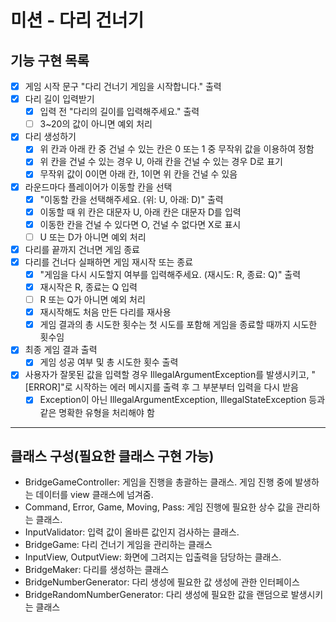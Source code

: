 # 미션 - 다리 건너기

## 기능 구현 목록
- [x] 게임 시작 문구 "다리 건너기 게임을 시작합니다." 출력
- [x] 다리 길이 입력받기
    - [x] 입력 전 "다리의 길이를 입력해주세요." 출력
    - [ ] 3~20의 값이 아니면 예외 처리
- [x] 다리 생성하기
    - [x] 위 칸과 아래 칸 중 건널 수 있는 칸은 0 또는 1 중 무작위 값을 이용하여 정함
    - [x] 위 칸을 건널 수 있는 경우 U, 아래 칸을 건널 수 있는 경우 D로 표기
    - [x] 무작위 값이 0이면 아래 칸, 1이면 위 칸을 건널 수 있음
- [x] 라운드마다 플레이어가 이동할 칸을 선택
    - [x] "이동할 칸을 선택해주세요. (위: U, 아래: D)" 출력 
    - [x] 이동할 때 위 칸은 대문자 U, 아래 칸은 대문자 D를 입력
    - [x] 이동한 칸을 건널 수 있다면 O, 건널 수 없다면 X로 표시
    - [ ] U 또는 D가 아니면 예외 처리
- [x] 다리를 끝까지 건너면 게임 종료
- [x] 다리를 건너다 실패하면 게임 재시작 또는 종료
    - [x] "게임을 다시 시도할지 여부를 입력해주세요. (재시도: R, 종료: Q)" 출력
    - [x] 재시작은 R, 종료는 Q 입력
    - [ ] R 또는 Q가 아니면 예외 처리
    - [x] 재시작해도 처음 만든 다리를 재사용
    - [x] 게임 결과의 총 시도한 횟수는 첫 시도를 포함해 게임을 종료할 때까지 시도한 횟수임
- [x] 최종 게임 결과 출력
    - [x] 게임 성공 여부 및 총 시도한 횟수 출력
- [x] 사용자가 잘못된 값을 입력할 경우 IllegalArgumentException를 발생시키고, "[ERROR]"로 시작하는 에러 메시지를 출력 후 그 부분부터 입력을 다시 받음
    - [x] Exception이 아닌 IllegalArgumentException, IllegalStateException 등과 같은 명확한 유형을 처리해야 함

---

## 클래스 구성(필요한 클래스 구현 가능)
- BridgeGameController: 게임을 진행을 총괄하는 클래스. 게임 진행 중에 발생하는 데이터를 view 클래스에 넘겨줌.
- Command, Error, Game, Moving, Pass: 게임 진행에 필요한 상수 값을 관리하는 클래스.
- InputValidator: 입력 값이 올바른 값인지 검사하는 클래스.
- BridgeGame: 다리 건너기 게임을 관리하는 클래스
- InputView, OutputView: 화면에 그려지는 입출력을 담당하는 클래스.
- BridgeMaker: 다리를 생성하는 클래스
- BridgeNumberGenerator: 다리 생성에 필요한 값 생성에 관한 인터페이스
- BridgeRandomNumberGenerator: 다리 생성에 필요한 값을 랜덤으로 발생시키는 클래스